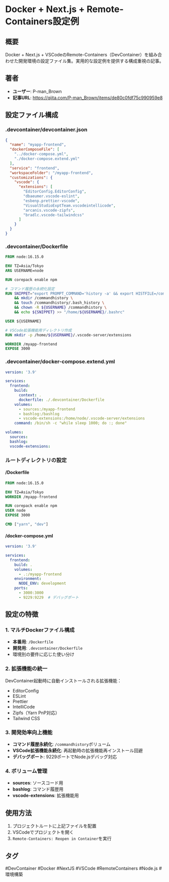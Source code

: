 # Docker + Next.js + Remote-Containers設定例

## 概要
Docker + Next.js + VSCodeのRemote-Containers（DevContainer）を組み合わせた開発環境の設定ファイル集。実用的な設定例を提供する構成重視の記事。

## 著者
- **ユーザー**: P-man_Brown
- **記事URL**: https://qiita.com/P-man_Brown/items/de80c0fdf75c990959e8

## 設定ファイル構成

### .devcontainer/devcontainer.json
```json
{
  "name": "myapp-frontend",
  "dockerComposeFile": [
    "../docker-compose.yml",
    "./docker-compose.extend.yml"
  ],
  "service": "frontend",
  "workspaceFolder": "/myapp-frontend",
  "customizations": {
    "vscode": {
      "extensions": [
        "EditorConfig.EditorConfig",
        "dbaeumer.vscode-eslint",
        "esbenp.prettier-vscode",
        "VisualStudioExptTeam.vscodeintellicode",
        "arcanis.vscode-zipfs",
        "bradlc.vscode-tailwindcss"
      ]
    }
  }
}
```

### .devcontainer/Dockerfile
```dockerfile
FROM node:16.15.0

ENV TZ=Asia/Tokyo
ARG USERNAME=node

RUN corepack enable npm

# コマンド履歴の永続化設定
RUN SNIPPET="export PROMPT_COMMAND='history -a' && export HISTFILE=/commandhistory/.bash_history" \
    && mkdir /commandhistory \
    && touch /commandhistory/.bash_history \
    && chown -R ${USERNAME} /commandhistory \
    && echo ${SNIPPET} >> "/home/${USERNAME}/.bashrc"

USER ${USERNAME}

# VSCode拡張機能用ディレクトリ作成
RUN mkdir -p /home/${USERNAME}/.vscode-server/extensions

WORKDIR /myapp-frontend
EXPOSE 3000
```

### .devcontainer/docker-compose.extend.yml
```yaml
version: '3.9'

services:
  frontend:
    build:
      context: .
      dockerfile: ./.devcontainer/Dockerfile
    volumes:
      - sources:/myapp-frontend
      - bashlog:/bashlog
      - vscode-extensions:/home/node/.vscode-server/extensions
    command: /bin/sh -c "while sleep 1000; do :; done"

volumes:
  sources:
  bashlog:
  vscode-extensions:
```

### ルートディレクトリの設定

#### /Dockerfile
```dockerfile
FROM node:16.15.0

ENV TZ=Asia/Tokyo
WORKDIR /myapp-frontend

RUN corepack enable npm
USER node
EXPOSE 3000

CMD ["yarn", "dev"]
```

#### /docker-compose.yml
```yaml
version: '3.9'

services:
  frontend:
    build: .
    volumes:
      - .:/myapp-frontend
    environment:
      NODE_ENV: development
    ports:
      - 3000:3000
      - 9229:9229  # デバッグポート
```

## 設定の特徴

### 1. マルチDockerファイル構成
- **本番用**: `/Dockerfile`
- **開発用**: `.devcontainer/Dockerfile`
- 環境別の要件に応じた使い分け

### 2. 拡張機能の統一
DevContainer起動時に自動インストールされる拡張機能：
- EditorConfig
- ESLint
- Prettier
- IntelliCode
- Zipfs（Yarn PnP対応）
- Tailwind CSS

### 3. 開発効率向上機能
- **コマンド履歴永続化**: `/commandhistory`ボリューム
- **VSCode拡張機能永続化**: 再起動時の拡張機能再インストール回避
- **デバッグポート**: 9229ポートでNode.jsデバッグ対応

### 4. ボリューム管理
- **sources**: ソースコード用
- **bashlog**: コマンド履歴用
- **vscode-extensions**: 拡張機能用

## 使用方法
1. プロジェクトルートに上記ファイルを配置
2. VSCodeでプロジェクトを開く
3. `Remote-Containers: Reopen in Container`を実行

## タグ
#DevContainer #Docker #NextJS #VSCode #RemoteContainers #Node.js #環境構築
